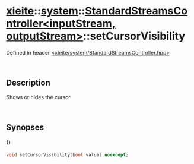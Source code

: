 # [xieite](../../xieite.md)\:\:[system](../../system.md)\:\:[StandardStreamsController\<inputStream, outputStream\>](../StandardStreamsController.md)\:\:setCursorVisibility
Defined in header [<xieite/system/StandardStreamsController.hpp>](../../../include/xieite/system/StandardStreamsController.hpp)

&nbsp;

## Description
Shows or hides the cursor.

&nbsp;

## Synopses
#### 1)
```cpp
void setCursorVisibility(bool value) noexcept;
```
